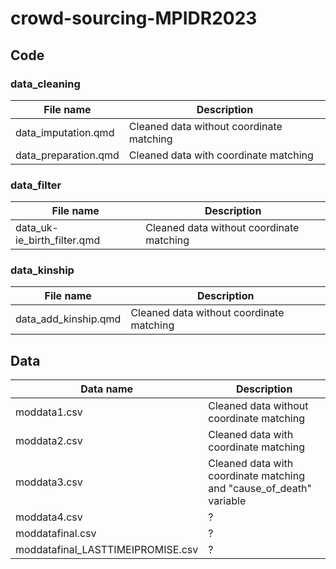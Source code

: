 # crowd-sourcing-MPIDR2023

## Code

### data_cleaning

| File name   | Description |
| ----------- | ----------- |
| data_imputation.qmd    | Cleaned data without coordinate matching |
| data_preparation.qmd    | Cleaned data with coordinate matching |

### data_filter

| File name   | Description |
| ----------- | ----------- |
| data_uk-ie_birth_filter.qmd    | Cleaned data without coordinate matching |


### data_kinship

| File name   | Description |
| ----------- | ----------- |
|data_add_kinship.qmd   | Cleaned data without coordinate matching |


## Data

| Data name   | Description |
| ----------- | ----------- |
| moddata1.csv    | Cleaned data without coordinate matching |
| moddata2.csv    | Cleaned data with coordinate matching |
| moddata3.csv    | Cleaned data with coordinate matching and "cause_of_death" variable |
| moddata4.csv    | ? |
| moddatafinal.csv | ? |
| moddatafinal_LASTTIMEIPROMISE.csv   | ? |
